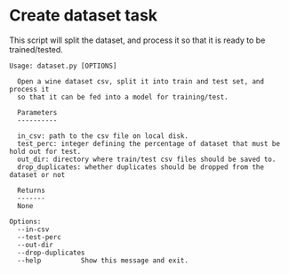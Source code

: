 # Create dataset task

This script will split the dataset, and process it so that it is ready to be trained/tested.


```
Usage: dataset.py [OPTIONS]

  Open a wine dataset csv, split it into train and test set, and process it
  so that it can be fed into a model for training/test.

  Parameters
  ----------
  
  in_csv: path to the csv file on local disk. 
  test_perc: integer defining the percentage of dataset that must be hold out for test.
  out_dir: directory where train/test csv files should be saved to.
  drop_duplicates: whether duplicates should be dropped from the dataset or not
  
  Returns
  ------- 
  None

Options:
  --in-csv 
  --test-perc
  --out-dir
  --drop-duplicates
  --help          Show this message and exit.
```
